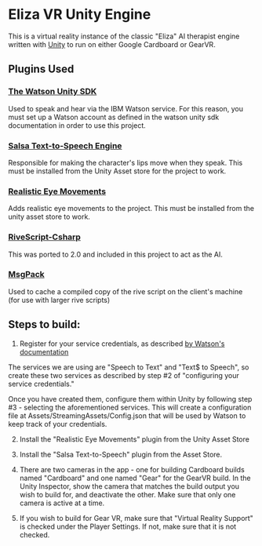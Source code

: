 # Eliza VR Unity Engine

This is a virtual reality instance of the classic "Eliza" AI therapist engine written with [Unity](http://unity.com) to run on either Google Cardboard or GearVR.

## Plugins Used

### [The Watson Unity SDK](https://github.com/watson-developer-cloud/unity-sdk) 

Used to speak and hear via the IBM Watson service.  For this reason, you must set up a Watson account as defined in the watson unity sdk documentation in order to use this project.

### [Salsa Text-to-Speech Engine](http://crazyminnowstudio.com/unity-3d/lip-sync-salsa/)

Responsible for making the character's lips move when they speak.  This must be installed from the Unity Asset store for the project to work.

### [Realistic Eye Movements](https://www.assetstore.unity3d.com/en/#!/content/29168)

Adds realistic eye movements to the project.  This must be installed from the unity asset store to work.

### [RiveScript-Csharp](https://github.com/fabioravila/rivescript-csharp)

This was ported to 2.0 and included in this project to act as the AI.

### [MsgPack](https://github.com/msgpack/msgpack-cli)

Used to cache a compiled copy of the rive script on the client's machine (for use with larger rive scripts)

## Steps to build:

1) Register for your service credentials, as described [by Watson's documentation](https://github.com/watson-developer-cloud/unity-sdk#configuring-your-service-credentials)

The services we are using are "Speech to Text" and "Text$ to Speech", so create these two services as described by step #2 of "configuring your service credentials."

Once you have created them, configure them within Unity by following step #3 - selecting the aforementioned services.
This will create a configuration file at Assets/StreamingAssets/Config.json that will be used by Watson to keep track of your credentials.

2) Install the "Realistic Eye Movements" plugin from the Unity Asset Store

3) Install the "Salsa Text-to-Speech" plugin from the Asset Store.

4) There are two cameras in the app - one for building Cardboard builds named "Cardboard" and one named "Gear" for the GearVR build.  In the Unity Inspector, show the camera that matches the build output you wish to build for, and deactivate the other.  Make sure that only one camera is active at a time.

5)  If you wish to build for Gear VR, make sure that "Virtual Reality Support" is checked under the Player Settings.  If not, make sure that it is not checked.
